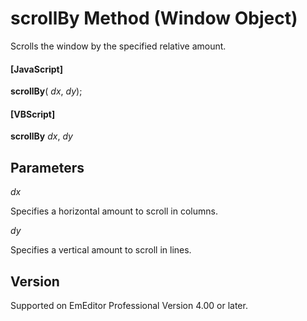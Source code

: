 # scrollBy Method (Window Object)

Scrolls the window by the specified relative amount.

#### \[JavaScript\]

**scrollBy**( _dx_, _dy_);

#### \[VBScript\]

**scrollBy** _dx_, _dy_

## Parameters

_dx_

Specifies a horizontal amount to scroll in columns.

_dy_

Specifies a vertical amount to scroll in lines.

## Version

Supported on EmEditor Professional Version 4.00 or later.